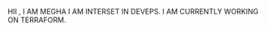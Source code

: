 HII , I AM MEGHA 
I AM INTERSET IN DEVEPS.
I AM CURRENTLY WORKING ON TERRAFORM.

<!---
megha-paliwal-121/megha-paliwal-121 is a ✨ special ✨ repository because its `README.md` (this file) appears on your GitHub profile.
You can click the Preview link to take a look at your changes.
--->
